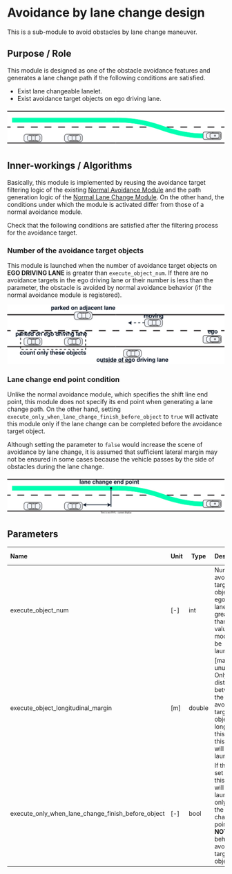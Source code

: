 # Avoidance by lane change design

This is a sub-module to avoid obstacles by lane change maneuver.

## Purpose / Role

This module is designed as one of the obstacle avoidance features and generates a lane change path if the following conditions are satisfied.

- Exist lane changeable lanelet.
- Exist avoidance target objects on ego driving lane.

![avoidance_by_lane_change](./images/avoidance_by_lane_change.svg)

## Inner-workings / Algorithms

Basically, this module is implemented by reusing the avoidance target filtering logic of the existing [Normal Avoidance Module](../behavior_path_avoidance_module/README.md) and the path generation logic of the [Normal Lane Change Module](../behavior_path_lane_change_module/README.md). On the other hand, the conditions under which the module is activated differ from those of a normal avoidance module.

Check that the following conditions are satisfied after the filtering process for the avoidance target.

### Number of the avoidance target objects

This module is launched when the number of avoidance target objects on **EGO DRIVING LANE** is greater than `execute_object_num`. If there are no avoidance targets in the ego driving lane or their number is less than the parameter, the obstacle is avoided by normal avoidance behavior (if the normal avoidance module is registered).

![trigger_1](./images/avoidance_by_lc_trigger_1.svg)

### Lane change end point condition

Unlike the normal avoidance module, which specifies the shift line end point, this module does not specify its end point when generating a lane change path. On the other hand, setting `execute_only_when_lane_change_finish_before_object` to `true` will activate this module only if the lane change can be completed before the avoidance target object.

Although setting the parameter to `false` would increase the scene of avoidance by lane change, it is assumed that sufficient lateral margin may not be ensured in some cases because the vehicle passes by the side of obstacles during the lane change.

![trigger_2](./images/avoidance_by_lc_trigger_2.svg)

## Parameters

| Name                                               | Unit | Type   | Description                                                                                                                              | Default value |
| :------------------------------------------------- | ---- | ------ | ---------------------------------------------------------------------------------------------------------------------------------------- | ------------- |
| execute_object_num                                 | [-]  | int    | Number of avoidance target objects on ego driving lane is greater than this value, this module will be launched.                         | 1             |
| execute_object_longitudinal_margin                 | [m]  | double | [maybe unused] Only when distance between the ego and avoidance target object is longer than this value, this module will be launched.   | 0.0           |
| execute_only_when_lane_change_finish_before_object | [-]  | bool   | If this flag set `true`, this module will be launched only when the lane change end point is **NOT** behind the avoidance target object. | true          |
